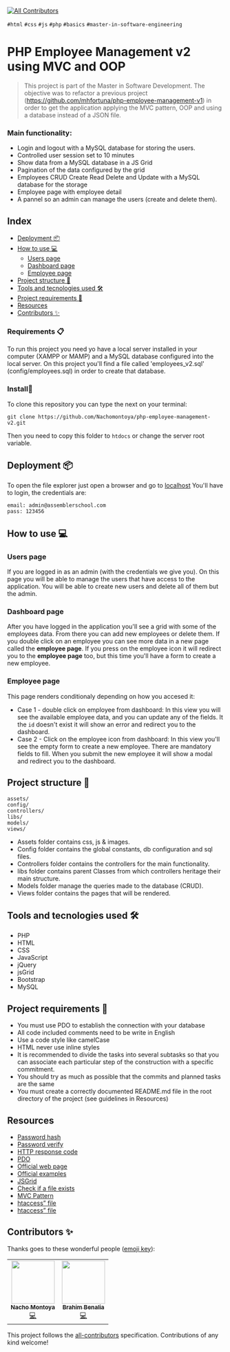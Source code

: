 <!-- ALL-CONTRIBUTORS-BADGE:START - Do not remove or modify this section -->

[![All Contributors](https://img.shields.io/badge/all_contributors-2-orange.svg?style=flat-square)](#contributors-)

<!-- ALL-CONTRIBUTORS-BADGE:END -->

`#html` `#css` `#js` `#php` `#basics` `#master-in-software-engineering`

# PHP Employee Management v2 using MVC and OOP<!-- omit in toc -->

> This project is part of the Master in Software Development. The objective was to refactor a previous project (https://github.com/mhfortuna/php-employee-management-v1) in order to get the application applying the MVC pattern, OOP and using a database instead of a JSON file.

### Main functionality:

- Login and logout with a MySQL database for storing the users.
- Controlled user session set to 10 minutes
- Show data from a MySQL database in a JS Grid
- Pagination of the data configured by the grid
- Employees CRUD Create Read Delete and Update with a MySQL database for the storage
- Employee page with employee detail
- A pannel so an admin can manage the users (create and delete them).

## Index <!-- omit in toc -->

- [Deployment 📦](#deployment-)
- [How to use 💻](#how-to-use-)
  - [Users page](#users-page)
  - [Dashboard page](#dashboard-page)
  - [Employee page](#employee-page)
- [Project structure 📁](#project-structure-)
- [Tools and tecnologies used 🛠️](#tools-and-tecnologies-used-️)
- [Project requirements 📏](#project-requirements-)
- [Resources](#resources)
- [Contributors ✨](#contributors-)

### Requirements 📋

To run this project you need yo have a local server installed in your computer (XAMPP or MAMP) and a MySQL database configured into the local server. On this project you'll find a file called 'employees_v2.sql' (config/employees.sql) in order to create that database.

### Install🔧

To clone this repository you can type the next on your terminal:

```
git clone https://github.com/Nachomontoya/php-employee-management-v2.git
```

Then you need to copy this folder to `htdocs` or change the server root variable.

## Deployment 📦

To open the file explorer just open a browser and go to [localhost](localhost)
You'll have to login, the credentials are:

```
email: admin@assemblerschool.com
pass: 123456
```

## How to use 💻

### Users page

If you are logged in as an admin (with the credentials we give you). On this page you will be able to manage the users that have access to the application. You will be able to create new users and delete all of them but the admin.

### Dashboard page

After you have logged in the application you'll see a grid with some of the employees data. From there you can add new employees or delete them. If you double click on an employee you can see more data in a new page called the **employee page**. If you press on the employee icon it will redirect you to the **employee page** too, but this time you'll have a form to create a new employee.

### Employee page

This page renders conditionaly depending on how you accesed it:

- Case 1 - double click on employee from dashboard:
  In this view you will see the available employee data, and you can update any of the fields. It the `id` doesn't exist it will show an error and redirect you to the dashboard.
- Case 2 - Click on the employee icon from dashboard:
  In this view you'll see the empty form to create a new employee. There are mandatory fields to fill. When you submit the new employee it will show a modal and redirect you to the dashboard.

## Project structure 📁

```
assets/
config/
controllers/
libs/
models/
views/

```

- Assets folder contains css, js & images.
- Config folder contains the global constants, db configuration and sql files.
- Controllers folder contains the controllers for the main functionality.
- libs folder contains parent Classes from which controllers heritage their main structure.
- Models folder manage the queries made to the database (CRUD).
- Views folder contains the pages that will be rendered.

## Tools and tecnologies used 🛠️

- PHP
- HTML
- CSS
- JavaScript
- jQuery
- jsGrid
- Bootstrap
- MySQL

## Project requirements 📏

- You must use PDO to establish the connection with your database
- All code included comments need to be write in English
- Use a code style like camelCase
- HTML never use inline styles
- It is recommended to divide the tasks into several subtasks so that you can associate each particular step of the construction with a specific commitment.
- You should try as much as possible that the commits and planned tasks are the same
- You must create a correctly documented README.md file in the root directory of the project (see guidelines in Resources)

## Resources

- [Password hash](https://www.php.net/manual/es/function.password-hash.php)
- [Password verify](https://www.php.net/manual/es/function.password-verify.php)
- [HTTP response code](https://www.php.net/manual/es/function.http-response-code.php)
- [PDO](http://zetcode.com/php/pdo/)
- [Official web page](http://js-grid.com/)
- [Official examples](http://js-grid.com/demos/)
- [JSGrid](http://js-grid.com/docs/#callbacks)
- [Check if a file exists](https://www.php.net/manual/es/function.file-exists.php)
- [MVC Pattern](https://en.wikipedia.org/wiki/Model–view–controller)
- [htaccess” file](https://www.hostinger.es/tutoriales/que-es-el-archivo-htaccess)
- [htaccess” file](https://ticket.cdmon.com/es/support/solutions/articles/7000006237-informaci%C3%B3n-y-usos-del-fichero-htaccess)

## Contributors ✨

Thanks goes to these wonderful people ([emoji key](https://allcontributors.org/docs/en/emoji-key)):

<!-- ALL-CONTRIBUTORS-LIST:START - Do not remove or modify this section -->
<!-- prettier-ignore-start -->
<!-- markdownlint-disable -->
<table>
  <tr>
    <td align="center"><a href="https://github.com/Nachomontoya"><img src="https://avatars.githubusercontent.com/u/73990495?v=4" width="100px;" alt=""/><br /><sub><b>Nacho Montoya</b></sub></a><br /><a href="https://github.com/Nachomontoya/php-employee-management-v2/commits?author=nachomontoya" title="Code">💻</a></td>
    <td align="center"><a href="https://github.com/bbenalia/"><img src="https://avatars.githubusercontent.com/u/65949632?v=4" width="100px;" alt=""/><br /><sub><b>Brahim Benalia</b></sub></a><br /><a href="https://github.com/Nachomontoya/php-employee-management-v2/commits?author=bbenalia" title="Code">💻</a></td>
  </tr>
</table>

<!-- markdownlint-restore -->
<!-- prettier-ignore-end -->

<!-- ALL-CONTRIBUTORS-LIST:END -->

This project follows the [all-contributors](https://github.com/all-contributors/all-contributors) specification. Contributions of any kind welcome!
